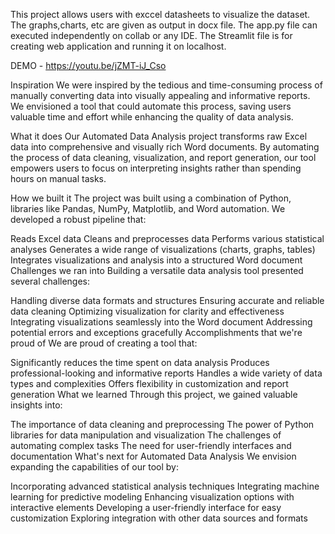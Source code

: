 This project allows users with exccel datasheets to visualize the dataset. The graphs,charts, etc are given as output in docx file. The app.py file can executed independently on collab or any IDE. 
The Streamlit file is for creating web application and running it on localhost.

DEMO - https://youtu.be/jZMT-iJ_Cso


Inspiration
We were inspired by the tedious and time-consuming process of manually converting data into visually appealing and informative reports. We envisioned a tool that could automate this process, saving users valuable time and effort while enhancing the quality of data analysis.

What it does
Our Automated Data Analysis project transforms raw Excel data into comprehensive and visually rich Word documents. By automating the process of data cleaning, visualization, and report generation, our tool empowers users to focus on interpreting insights rather than spending hours on manual tasks.

How we built it
The project was built using a combination of Python, libraries like Pandas, NumPy, Matplotlib, and Word automation. We developed a robust pipeline that:

Reads Excel data
Cleans and preprocesses data
Performs various statistical analyses
Generates a wide range of visualizations (charts, graphs, tables)
Integrates visualizations and analysis into a structured Word document
Challenges we ran into
Building a versatile data analysis tool presented several challenges:

Handling diverse data formats and structures
Ensuring accurate and reliable data cleaning
Optimizing visualization for clarity and effectiveness
Integrating visualizations seamlessly into the Word document
Addressing potential errors and exceptions gracefully
Accomplishments that we're proud of
We are proud of creating a tool that:

Significantly reduces the time spent on data analysis
Produces professional-looking and informative reports
Handles a wide variety of data types and complexities
Offers flexibility in customization and report generation
What we learned
Through this project, we gained valuable insights into:

The importance of data cleaning and preprocessing
The power of Python libraries for data manipulation and visualization
The challenges of automating complex tasks
The need for user-friendly interfaces and documentation
What's next for Automated Data Analysis
We envision expanding the capabilities of our tool by:

Incorporating advanced statistical analysis techniques
Integrating machine learning for predictive modeling
Enhancing visualization options with interactive elements
Developing a user-friendly interface for easy customization
Exploring integration with other data sources and formats
